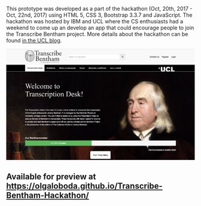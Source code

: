 This prototype was developed as a part of the hackathon (Oct, 20th, 2017 - Oct, 22nd, 2017) using HTML 5, CSS 3, Bootstrap 3.3.7 and JavaScript. 
The hackathon was hosted by IBM and UCL where the CS enthusiasts had a weekend to come up an develop an app that could encourage people to join the Transcribe Bentham project.
More details about the hackathon can be found [in the UCL blog](http://blogs.ucl.ac.uk/transcribe-bentham/2017/10/24/project-update-bentham-hackathon-weekend/).

![Screenshot](https://github.com/olgaloboda/Transcribe-Bentham-Hackathon/blob/master/BenthamScreenshot.png)

## Available for preview at https://olgaloboda.github.io/Transcribe-Bentham-Hackathon/
